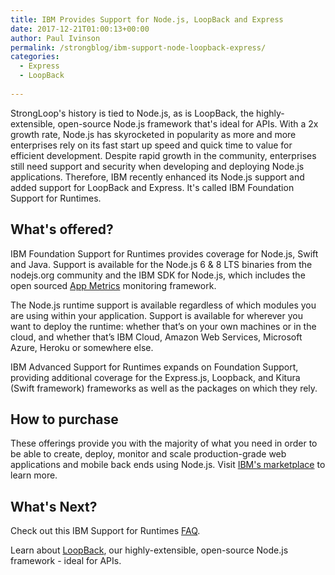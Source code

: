 ```yaml
---
title: IBM Provides Support for Node.js, LoopBack and Express
date: 2017-12-21T01:00:13+00:00
author: Paul Ivinson
permalink: /strongblog/ibm-support-node-loopback-express/
categories:
  - Express
  - LoopBack
 
---
```


StrongLoop's history is tied to Node.js, as is LoopBack, the highly-extensible, open-source Node.js framework that's ideal for APIs. With a 2x growth rate, Node.js has skyrocketed in popularity as more and more enterprises rely on its fast start up speed and quick time to value for efficient development. Despite rapid growth in the community, enterprises still need support and security when developing and deploying Node.js applications. Therefore, IBM recently enhanced its Node.js support and added support for LoopBack and Express. It's called IBM Foundation Support for Runtimes.

## What's offered?

IBM Foundation Support for Runtimes provides coverage for Node.js, Swift and Java. Support is available for the Node.js 6 & 8 LTS binaries from the nodejs.org community and the IBM SDK for Node.js, which includes the open sourced [App Metrics](https://developer.ibm.com/node/monitoring-post-mortem/application-metrics-node-js/) monitoring framework.

<!--more-->
The Node.js runtime support is available regardless of which modules you are using within your application. Support is available for wherever you want to deploy the runtime: whether that’s on your own machines or in the cloud, and whether that’s IBM Cloud, Amazon Web Services, Microsoft Azure, Heroku or somewhere else.

IBM Advanced Support for Runtimes expands on Foundation Support, providing additional coverage for the Express.js, Loopback, and Kitura (Swift framework) frameworks as well as the packages on which they rely.

## How to purchase

These offerings provide you with the majority of what you need in order to be able to create, deploy, monitor and scale production-grade web applications and mobile back ends using Node.js. Visit [IBM's marketplace](https://www.ibm.com/us-en/marketplace/support-for-runtimes) to learn more.

## What's Next?

Check out this IBM Support for Runtimes [FAQ](https://www.ibm.com/us-en/marketplace/support-for-runtimes/faq).

Learn about [LoopBack](http://loopback.io/doc/en/lb4), our highly-extensible, open-source Node.js framework - ideal for APIs. 

